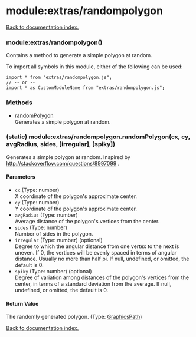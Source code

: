 # module:extras/randompolygon

[Back to documentation index.](index.md)

<a name='extras_randompolygon'></a>
### module:extras/randompolygon()

Contains a method to generate a simple polygon at random.

To import all symbols in this module, either of the following can be used:

    import * from "extras/randompolygon.js";
    // -- or --
    import * as CustomModuleName from "extras/randompolygon.js";

### Methods

* [randomPolygon](#extras_randompolygon.randomPolygon)<br>Generates a simple polygon at random.

<a name='extras_randompolygon.randomPolygon'></a>
### (static) module:extras/randompolygon.randomPolygon(cx, cy, avgRadius, sides, [irregular], [spiky])

Generates a simple polygon at random.
Inspired by http://stackoverflow.com/questions/8997099 .

#### Parameters

* `cx` (Type: number)<br>X coordinate of the polygon's approximate center.
* `cy` (Type: number)<br>Y coordinate of the polygon's approximate center.
* `avgRadius` (Type: number)<br>Average distance of the polygon's vertices from the center.
* `sides` (Type: number)<br>Number of sides in the polygon.
* `irregular` (Type: number) (optional)<br>Degree to which the angular distance from one vertex to the next is uneven. If 0, the vertices will be evenly spaced in terms of angular distance. Usually no more than half pi. If null, undefined, or omitted, the default is 0.
* `spiky` (Type: number) (optional)<br>Degree of variation among distances of the polygon's vertices from the center, in terms of a standard deviation from the average. If null, undefined, or omitted, the default is 0.

#### Return Value

The randomly generated polygon. (Type: <a href="GraphicsPath.md">GraphicsPath</a>)

[Back to documentation index.](index.md)
